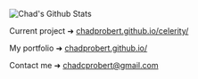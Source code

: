 ![Chad's Github Stats](https://github-readme-stats.vercel.app/api?username=ChadProbert&bg_color=0D111700&title_color=56D364&text_color=56D364&border_color=56D364&v=2) 

Current project ➜ [chadprobert.github.io/celerity/](https://chadprobert.github.io/celerity/)

My portfolio ➜ [chadprobert.github.io/](https://chadprobert.github.io/)

Contact me ➜ chadcprobert@gmail.com

  

